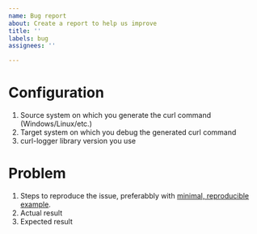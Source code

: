 ```yaml
---
name: Bug report
about: Create a report to help us improve
title: ''
labels: bug
assignees: ''

---
```


# Configuration

1. Source system on which you generate the curl command (Windows/Linux/etc.)
2. Target system on which you debug the generated curl command
3. curl-logger library version you use

# Problem

1. Steps to reproduce the issue, preferabbly with [minimal, reproducible example](https://stackoverflow.com/help/minimal-reproducible-example).
2. Actual result
3. Expected result
